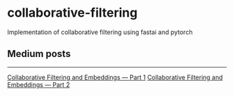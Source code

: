 # collaborative-filtering
Implementation of collaborative filtering using fastai and pytorch

## Medium posts
---
[Collaborative Filtering and Embeddings — Part 1](https://towardsdatascience.com/collaborative-filtering-and-embeddings-part-1-63b00b9739ce)
[Collaborative Filtering and Embeddings — Part 2](https://towardsdatascience.com/collaborative-filtering-and-embeddings-part-2-919da17ecefb)
